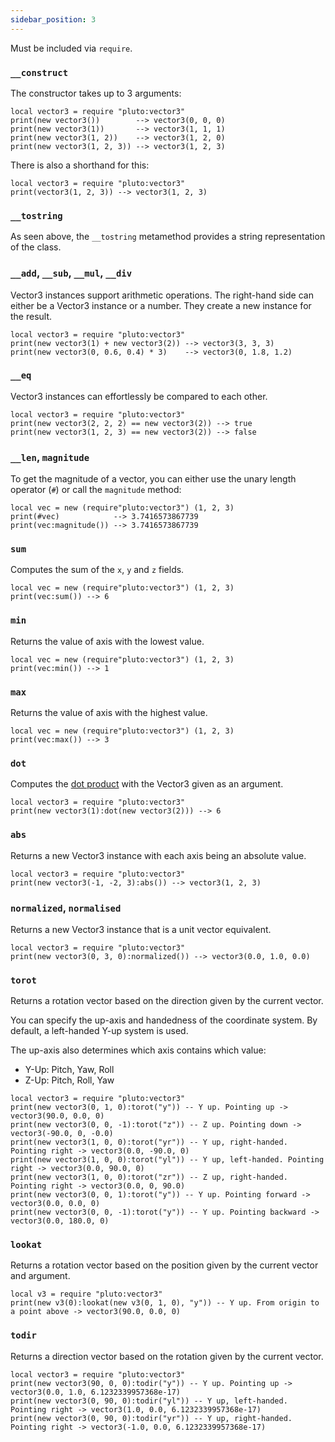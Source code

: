 ```yaml
---
sidebar_position: 3
---
```

Must be included via `require`.

### `__construct`

The constructor takes up to 3 arguments:

```pluto
local vector3 = require "pluto:vector3"
print(new vector3())        --> vector3(0, 0, 0)
print(new vector3(1))       --> vector3(1, 1, 1)
print(new vector3(1, 2))    --> vector3(1, 2, 0)
print(new vector3(1, 2, 3)) --> vector3(1, 2, 3)
```

There is also a shorthand for this:

```pluto
local vector3 = require "pluto:vector3"
print(vector3(1, 2, 3)) --> vector3(1, 2, 3)
```

### `__tostring`

As seen above, the `__tostring` metamethod provides a string representation of the class.

### `__add`, `__sub`, `__mul`, `__div`

Vector3 instances support arithmetic operations. The right-hand side can either be a Vector3 instance or a number. They create a new instance for the result.

```pluto
local vector3 = require "pluto:vector3"
print(new vector3(1) + new vector3(2)) --> vector3(3, 3, 3)
print(new vector3(0, 0.6, 0.4) * 3)    --> vector3(0, 1.8, 1.2)
```

### `__eq`

Vector3 instances can effortlessly be compared to each other.

```pluto
local vector3 = require "pluto:vector3"
print(new vector3(2, 2, 2) == new vector3(2)) --> true
print(new vector3(1, 2, 3) == new vector3(2)) --> false
```

### `__len`, `magnitude`

To get the magnitude of a vector, you can either use the unary length operator (`#`) or call the `magnitude` method:

```pluto
local vec = new (require"pluto:vector3") (1, 2, 3)
print(#vec)            --> 3.7416573867739
print(vec:magnitude()) --> 3.7416573867739
```

### `sum`

Computes the sum of the `x`, `y` and `z` fields.

```pluto
local vec = new (require"pluto:vector3") (1, 2, 3)
print(vec:sum()) --> 6
```

### `min`

Returns the value of axis with the lowest value.

```pluto
local vec = new (require"pluto:vector3") (1, 2, 3)
print(vec:min()) --> 1
```

### `max`

Returns the value of axis with the highest value.

```pluto
local vec = new (require"pluto:vector3") (1, 2, 3)
print(vec:max()) --> 3
```

### `dot`

Computes the [dot product](https://en.wikipedia.org/wiki/Dot_product) with the Vector3 given as an argument.

```pluto
local vector3 = require "pluto:vector3"
print(new vector3(1):dot(new vector3(2))) --> 6
```

### `abs`

Returns a new Vector3 instance with each axis being an absolute value.

```pluto
local vector3 = require "pluto:vector3"
print(new vector3(-1, -2, 3):abs()) --> vector3(1, 2, 3)
```

### `normalized`, `normalised`

Returns a new Vector3 instance that is a unit vector equivalent.

```pluto
local vector3 = require "pluto:vector3"
print(new vector3(0, 3, 0):normalized()) --> vector3(0.0, 1.0, 0.0)
```

### `torot`

Returns a rotation vector based on the direction given by the current vector.

You can specify the up-axis and handedness of the coordinate system. By default, a left-handed Y-up system is used.

The up-axis also determines which axis contains which value:
- Y-Up: Pitch, Yaw, Roll
- Z-Up: Pitch, Roll, Yaw

```pluto
local vector3 = require "pluto:vector3"
print(new vector3(0, 1, 0):torot("y")) -- Y up. Pointing up -> vector3(90.0, 0.0, 0)
print(new vector3(0, 0, -1):torot("z")) -- Z up. Pointing down -> vector3(-90.0, 0, -0.0)
print(new vector3(1, 0, 0):torot("yr")) -- Y up, right-handed. Pointing right -> vector3(0.0, -90.0, 0)
print(new vector3(1, 0, 0):torot("yl")) -- Y up, left-handed. Pointing right -> vector3(0.0, 90.0, 0)
print(new vector3(1, 0, 0):torot("zr")) -- Z up, right-handed. Pointing right -> vector3(0.0, 0, 90.0)
print(new vector3(0, 0, 1):torot("y")) -- Y up. Pointing forward -> vector3(0.0, 0.0, 0)
print(new vector3(0, 0, -1):torot("y")) -- Y up. Pointing backward -> vector3(0.0, 180.0, 0)
```

### `lookat`

Returns a rotation vector based on the position given by the current vector and argument.

```pluto
local v3 = require "pluto:vector3"
print(new v3(0):lookat(new v3(0, 1, 0), "y")) -- Y up. From origin to a point above -> vector3(90.0, 0.0, 0)
```

### `todir`

Returns a direction vector based on the rotation given by the current vector.

```pluto
local vector3 = require "pluto:vector3"
print(new vector3(90, 0, 0):todir("y")) -- Y up. Pointing up -> vector3(0.0, 1.0, 6.1232339957368e-17)
print(new vector3(0, 90, 0):todir("yl")) -- Y up, left-handed. Pointing right -> vector3(1.0, 0.0, 6.1232339957368e-17)
print(new vector3(0, 90, 0):todir("yr")) -- Y up, right-handed. Pointing right -> vector3(-1.0, 0.0, 6.1232339957368e-17)
```
